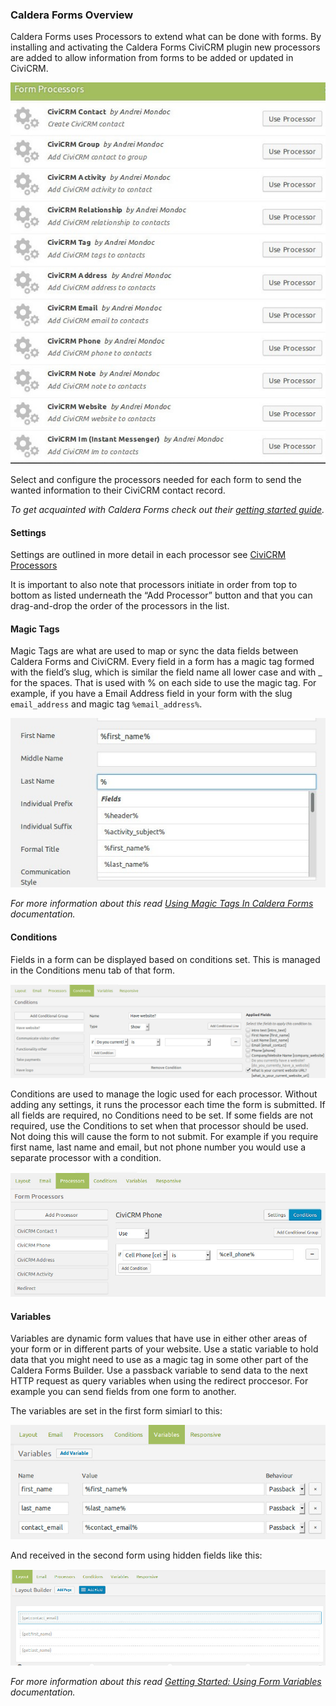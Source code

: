 ### Caldera Forms Overview

Caldera Forms uses Processors to extend what can be done with forms. By installing and activating the Caldera Forms CiviCRM plugin new processors are added to allow information from forms to be added or updated in CiviCRM.

![Caldera Forms CiviCRM Processors](./images/caldera-forms-civicrm-processors.jpg)

Select and configure the processors needed for each form to send the wanted information to their CiviCRM contact record.

_To get acquainted with Caldera Forms check out their [getting started guide](https://calderaforms.com/getting-started/ "Caldera Forms Getting Started Guide")._

#### Settings

Settings are outlined in more detail in each processor see [CiviCRM Processors](./processors.md)

It is important to also note that processors initiate in order from top to bottom as listed underneath the “Add Processor” button and that you can drag-and-drop the order of the processors in the list.

#### Magic Tags

Magic Tags are what are used to map or sync the data fields between Caldera Forms and CiviCRM. Every field in a form has a magic tag formed with the field’s slug, which is similar the field name all lower case and with _ for the spaces. That is used with % on each side to use the magic tag. For example, if you have a Email Address field in your form with the slug `email_address` and magic tag `%email_address%`.

![Caldera Forms Magic Tags](./images/contact-processor-magic-tags.jpg)

_For more information about this read [Using Magic Tags In Caldera Forms](https://calderaforms.com/doc/using-magic-tags-caldera-forms/ "Using Magic Tags In Caldera Forms") documentation._

#### Conditions

Fields in a form can be displayed based on conditions set. This is managed in the Conditions menu tab of that form.

![Caldera Forms Field Display Conditions](./images/caldera-field-display-condition.jpg)

Conditions are used to manage the logic used for each processor. Without adding any settings, it runs the processor each time the form is submitted. If all fields are required, no Conditions need to be set. If some fields are not required, use the Conditions to set when that processor should be used. Not doing this will cause the form to not submit. For example if you require first name, last name and email, but not phone number you would use a separate processor with a condition.

![Caldera Forms Use Processor Conditions](./images/caldera-use-processor-condition.jpg)

#### Variables

Variables are dynamic form values that have use in either other areas of your form or in different parts of your website. Use a static variable to hold data that you might need to use as a magic tag in some other part of the Caldera Forms Builder. Use a passback variable to send data to the next HTTP request as query variables when using the redirect proccesor. For example you can send fields from one form to another.

The variables are set in the first form simiarl to this:

![Caldera Variables Set](./images/caldera-variables-set.jpg)

And received in the second form using hidden fields like this:

![Caldera Variables Get](./images/caldera-variables-receive.jpg)

_For more information about this read [Getting Started: Using Form Variables](https://calderaforms.com/doc/using-form-variables/ "Getting Started: Using Form Variables") documentation._
